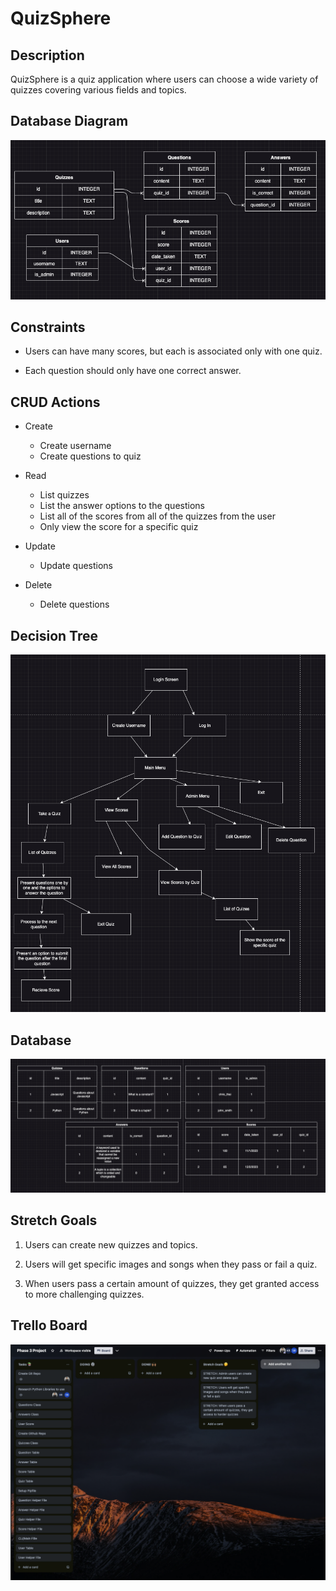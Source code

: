 # QuizSphere

<!-- Headings -->

## Description

QuizSphere is a quiz application where users can choose a wide variety of quizzes covering various fields and topics.

## Database Diagram

![DatabaseDiagram](./Planning/database-diagram.png)

## Constraints

- Users can have many scores, but each is associated only with one quiz.

- Each question should only have one correct answer.

## CRUD Actions

- Create

  - Create username
  - Create questions to quiz

- Read

  - List quizzes
  - List the answer options to the questions
  - List all of the scores from all of the quizzes from the user
  - Only view the score for a specific quiz

- Update

  - Update questions

- Delete

  - Delete questions

## Decision Tree

![DecisionTree](./Planning/decision-tree.png)

## Database

![Database](./Planning/Database.png)

## Stretch Goals

1. Users can create new quizzes and topics.

2. Users will get specific images and songs when they pass or fail a quiz.

3. When users pass a certain amount of quizzes, they get granted access to more challenging quizzes.

## Trello Board

![Trello Board](./Planning/TrelloBoard.png)
